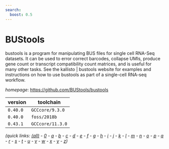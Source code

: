 ```yaml
---
search:
  boost: 0.5
---
```

# BUStools

bustools is a program for manipulating BUS files for single cell RNA-Seq datasets.  It can be used to error correct barcodes, collapse  UMIs, produce gene count or transcript compatibility  count matrices, and is useful for many other tasks. See the kallisto | bustools  website for examples  and instructions on how to use bustools as part of a single-cell RNA-seq workflow.

*homepage*: <https://github.com/BUStools/bustools>

version | toolchain
--------|----------
``0.40.0`` | ``GCCcore/9.3.0``
``0.40.0`` | ``foss/2018b``
``0.43.1`` | ``GCCcore/11.3.0``


*(quick links: [(all)](../index.md) - [0](../0/index.md) - [a](../a/index.md) - [b](../b/index.md) - [c](../c/index.md) - [d](../d/index.md) - [e](../e/index.md) - [f](../f/index.md) - [g](../g/index.md) - [h](../h/index.md) - [i](../i/index.md) - [j](../j/index.md) - [k](../k/index.md) - [l](../l/index.md) - [m](../m/index.md) - [n](../n/index.md) - [o](../o/index.md) - [p](../p/index.md) - [q](../q/index.md) - [r](../r/index.md) - [s](../s/index.md) - [t](../t/index.md) - [u](../u/index.md) - [v](../v/index.md) - [w](../w/index.md) - [x](../x/index.md) - [y](../y/index.md) - [z](../z/index.md))*

